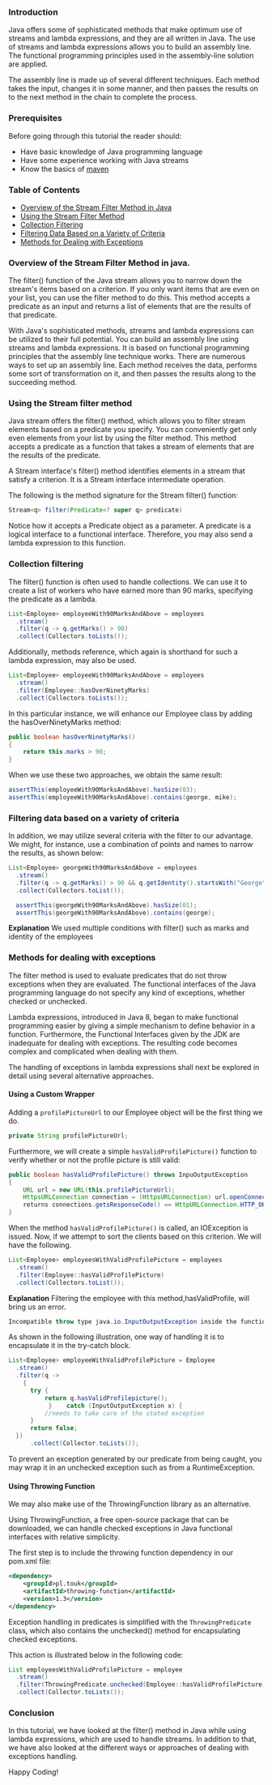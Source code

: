 ### Introduction
Java offers some of sophisticated methods that make optimum use of streams and lambda expressions, and they are all written in Java. The use of streams and lambda expressions allows you to build an assembly line. The functional programming principles used in the assembly-line solution are applied.

The assembly line is made up of several different techniques. Each method takes the input, changes it in some manner, and then passes the results on to the next method in the chain to complete the process.

### Prerequisites
Before going through this tutorial the reader should:
- Have basic knowledge of Java programming language
- Have some experience working with Java streams
- Know the basics of [maven](https://maven.apache.org/what-is-maven.html)

### Table of Contents
- [Overview of the Stream Filter Method in Java](#overview-of-the-stream-filter-method-in-java)
- [Using the Stream Filter Method](#using-the-stream-filter-method)
- [Collection Filtering](#collection-filtering)
- [Filtering Data Based on a Variety of Criteria](#filtering-data-based-on-a-variety-of-criteria)
- [Methods for Dealing with Exceptions](#methods-for-dealing-with-exceptions)

### Overview of the Stream Filter Method in java.
The filter() function of the Java stream allows you to narrow down the stream's items based on a criterion. If you only want items that are even on your list, you can use the filter method to do this. This method accepts a predicate as an input and returns a list of elements that are the results of that predicate.

With Java's sophisticated methods, streams and lambda expressions can be utilized to their full potential. You can build an assembly line using streams and lambda expressions. It is based on functional programming principles that the assembly line technique works. There are numerous ways to set up an assembly line. Each method receives the data, performs some sort of transformation on it, and then passes the results along to the succeeding method.

### Using the Stream filter method
Java stream offers the filter() method, which allows you to filter stream elements based on a predicate you specify. You can conveniently get only even elements from your list by using the filter method.
This method accepts a predicate as a function that takes a stream of elements that are the results of the predicate.

A Stream interface's filter() method identifies elements in a stream that satisfy a criterion. It is a Stream interface intermediate operation.

The following is the method signature for the Stream filter() function:
```Java
Stream<q> filter(Predicate<? super q> predicate)
```

Notice how it accepts a Predicate object as a parameter. A predicate is a logical interface to a functional interface. Therefore, you may also send a lambda expression to this function.

### Collection filtering
The filter() function is often used to handle collections. We can use it to create a list of workers who have earned more than 90 marks, specifying the predicate as a lambda.

```Java
List<Employee> employeeWith90MarksAndAbove = employees
  .stream()
  .filter(q -> q.getMarks() > 90)
  .collect(Collectors.toLists());
```
Additionally, methods reference, which again is shorthand for such a lambda expression, may also be used.

```Java
List<Employee> employeeWith90MarksAndAbove = employees
  .stream()
  .filter(Employee::hasOverNinetyMarks)
  .collect(Collectors.toLists());
```
In this particular instance, we will enhance our Employee class by adding the hasOverNinetyMarks method:

```Java
public boolean hasOverNinetyMarks() 
{
    return this.marks > 90;
}
```
When we use these two approaches, we obtain the same result:

```Java
assertThis(employeeWith90MarksAndAbove).hasSize(03);
assertThis(employeeWith90MarksAndAbove).contains(george, mike);
```

### Filtering data based on a variety of criteria
In addition, we may utilize several criteria with the filter to our advantage. We might, for instance, use a combination of points and names to narrow the results, as shown below:

```Java
List<Employee> georgeWith90MarksAndAbove = employees
  .stream()
  .filter(q -> q.getMarks() > 90 && q.getIdentity().startsWith("George"))
  .collect(Collectors.toList());

  assertThis(georgeWith90MarksAndAbove).hasSize(01);
  assertThis(georgeWith90MarksAndAbove).contains(george);
```

**Explanation**
We used multiple conditions with filter() such as marks and identity of the employees

### Methods for dealing with exceptions
The filter method is used to evaluate predicates that do not throw exceptions when they are evaluated. The functional interfaces of the Java programming language do not specify any kind of exceptions, whether checked or unchecked.

Lambda expressions, introduced in Java 8, began to make functional programming easier by giving a simple mechanism to define behavior in a function. Furthermore, the Functional Interfaces given by the JDK are inadequate for dealing with exceptions. The resulting code becomes complex and complicated when dealing with them.

The handling of exceptions in lambda expressions shall next be explored in detail using several alternative approaches.

#### Using a Custom Wrapper
Adding a `profilePictureUrl` to our Employee object will be the first thing we do.

```Java
private String profilePictureUrl;
```
Furthermore, we will create a simple `hasValidProfilePicture()` function to verify whether or not the profile picture is still valid:

```Java
public boolean hasValidProfilePicture() throws InpuOutputException 
{
    URL url = new URL(this.profilePictureUrl);
    HttpsURLConnection connection = (HttpsURLConnection) url.openConnection();
    returns connections.getsResponseCode() == HttpURLConnection.HTTP_OKAY;
}
```

When the method `hasValidProfilePicture()` is called, an IOException is issued. Now, if we attempt to sort the clients based on this criterion. We will have the following.

```Java
List<Employee> employeesWithValidProfilePicture = employees
  .stream()
  .filter(Employee::hasValidProfilePicture)
  .collect(Collectors.toList());
```

**Explanation**
Filtering the employee with this method,hasValidProfile, will bring us an error.

```Java
Incompatible throw type java.io.InputOutputException inside the function phrase
```

As shown in the following illustration, one way of handling it is to encapsulate it in the try-catch block.

```Java
List<Employee> employeeWithValidProfilePicture = Employee
  .stream()
  .filter(q -> 
    {
      try {
          return q.hasValidProfilepicture();
           }    catch (InputOutputException x) {
          //needs to take care of the stated exception
      }
      return false;
  })
      .collect(Collector.toLists());
```

To prevent an exception generated by our predicate from being caught, you may wrap it in an unchecked exception such as from a RuntimeException.

#### Using Throwing Function
We may also make use of the ThrowingFunction library as an alternative.

Using ThrowingFunction, a free open-source package that can be downloaded, we can handle checked exceptions in Java functional interfaces with relative simplicity.

The first step is to include the throwing function dependency in our pom.xml file:

```XML
<dependency>
    <groupId>pl.touk</groupId>
    <artifactId>throwing-function</artifactId>
    <version>1.3</version>
</dependency>
```

Exception handling in predicates is simplified with the `ThrowingPredicate` class, which also contains the unchecked() method for encapsulating checked exceptions.

This action is illustrated below in the following code:

```Java
List employeesWithValidProfilePicture = employee
  .stream()
  .filter(ThrowingPredicate.unchecked(Employee::hasValidProfilePicture))
  .collect(Collector.toLists());
```

### Conclusion
In this tutorial, we have looked at the filter() method in Java while using lambda expressions, which are used to handle streams. In addition to that, we have also looked at the different ways or approaches of dealing with exceptions handling.

Happy Coding!
